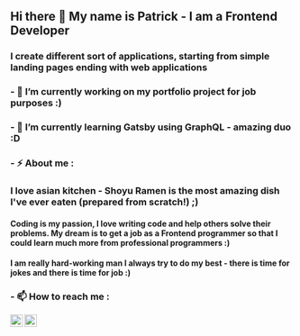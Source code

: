 ## Hi there 👋 My name is Patrick - I am a Frontend Developer

### I create different sort of applications, starting from simple landing pages ending with web applications
### - 🔭 I’m currently working on my portfolio project for job purposes :)
### - 🌱 I’m currently learning Gatsby using GraphQL - amazing duo :D
### - ⚡ About me :

### I love asian kitchen - Shoyu Ramen is the most amazing dish I've ever eaten (prepared from scratch!) ;)
#### Coding is my passion, I love writing code and help others solve their problems. My dream is to get a job as a Frontend programmer so that I could learn much more from professional programmers :)
#### I am really hard-working man I always try to do my best - there is time for jokes and there is time for job :)

### - 📫 How to reach me :
[<img align="left" alt="Patryk Płuciennik | LinkedIn" width="22px" src="https://cdn.jsdelivr.net/npm/simple-icons@v3/icons/linkedin.svg" />][linkedin]
[<img align="left" alt="Patryk Płuciennik | Facebook" width="22px" src="https://cdn.jsdelivr.net/npm/simple-icons@3.4.0/icons/facebook.svg"/>][facebook]

[facebook]: https://www.facebook.com/profile.php?id=100001872548365
[linkedin]: https://www.linkedin.com/in/patryk-p%C5%82uciennik-a67176192/
